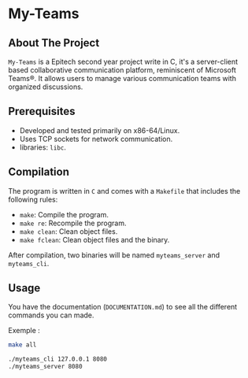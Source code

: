 # My-Teams

## About The Project

`My-Teams` is a Epitech second year project write in C, it's a server-client based collaborative communication platform, reminiscent of Microsoft Teams®. It allows users to manage various communication teams with organized discussions.

## Prerequisites

- Developed and tested primarily on x86-64/Linux.
- Uses TCP sockets for network communication.
- libraries: `libc`.

## Compilation

The program is written in `C` and comes with a `Makefile` that includes the following rules:

- `make`: Compile the program.
- `make re`: Recompile the program.
- `make clean`: Clean object files.
- `make fclean`: Clean object files and the binary.

After compilation, two binaries will be named `myteams_server` and `myteams_cli`.

## Usage
You have the documentation (`DOCUMENTATION.md`) to see all the different commands you can made.

Exemple :
```bash
make all

./myteams_cli 127.0.0.1 8080
./myteams_server 8080
